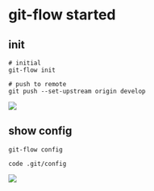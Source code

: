 # git-flow started

## init
```shell
# initial
git-flow init

# push to remote
git push --set-upstream origin develop
```
![](https://tva1.sinaimg.cn/large/00831rSTgy1gd3kreb9zhj30vs0c2mzw.jpg)

## show config
```shell
git-flow config

code .git/config
```
![](https://tva1.sinaimg.cn/large/00831rSTgy1gd3l6br3pmj30y807ajt7.jpg)

